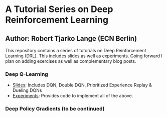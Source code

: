 # A Tutorial Series on Deep Reinforcement Learning
## Author: Robert Tjarko Lange (ECN Berlin)

This repository contains a series of tutorials on Deep Reinforcement Learning (DRL). This includes slides as well as experiments. Going forward I plan on adding exercises as well as complementary blog posts.

### Deep Q-Learning

* [Slides](Deep_Q_Learning.key): Includes DQN, Double DQN, Prioritized Experience Replay & Dueling DQNs
* [Experiments](EXPERIMENTS_DQL): Provides code to implement all of the above.

### Deep Policy Gradients (to be continued)
